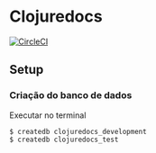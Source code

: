 # Clojuredocs

[![CircleCI](https://circleci.com/gh/clj-br/clojuredocs.svg?style=svg)](https://circleci.com/gh/clj-br/clojuredocs)


## Setup

### Criação do banco de dados

Executar no terminal

```
$ createdb clojuredocs_development
$ createdb clojuredocs_test
```
